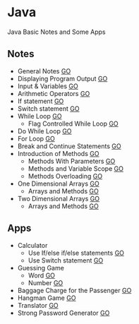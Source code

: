 # Java
Java Basic Notes and Some Apps

## Notes

  * General Notes [GO](https://github.com/HopeMashal/Java/blob/master/Notes/lesson_1.java)
  * Displaying Program Output [GO](https://github.com/HopeMashal/Java/blob/master/Notes/lesson_2.java)
  * Input & Variables [GO](https://github.com/HopeMashal/Java/blob/master/Notes/lesson_3.java)
  * Arithmetic Operators [GO](https://github.com/HopeMashal/Java/blob/master/Notes/lesson_4.java)
  * If statement [GO](https://github.com/HopeMashal/Java/blob/master/Notes/lesson_5.java)
  * Switch statement [GO](https://github.com/HopeMashal/Java/blob/master/Notes/lesson_6.java)
  * While Loop [GO](https://github.com/HopeMashal/Java/blob/master/Notes/lesson_7.java)
    * Flag Controlled While Loop [GO](https://github.com/HopeMashal/Java/blob/master/Notes/lesson_8.java)
  * Do While Loop [GO](https://github.com/HopeMashal/Java/blob/master/Notes/lesson_9.java)
  * For Loop [GO](https://github.com/HopeMashal/Java/blob/master/Notes/lesson_10.java)
  * Break and Continue Statements [GO](https://github.com/HopeMashal/Java/blob/master/Notes/lesson_11.java)
  * Introduction of Methods [GO](https://github.com/HopeMashal/Java/blob/master/Notes/lesson_12.java)
    * Methods With Parameters [GO](https://github.com/HopeMashal/Java/blob/master/Notes/lesson_13.java)
    * Methods and Variable Scope [GO](https://github.com/HopeMashal/Java/blob/master/Notes/lesson_14.java)
    * Methods Overloading [GO](https://github.com/HopeMashal/Java/blob/master/Notes/lesson_15.java)
  * One Dimensional Arrays [GO](https://github.com/HopeMashal/Java/blob/master/Notes/lesson_16.java)
    * Arrays and Methods [GO](https://github.com/HopeMashal/Java/blob/master/Notes/lesson_17.java)
  * Two Dimensional Arrays [GO](https://github.com/HopeMashal/Java/blob/master/Notes/lesson_18.java)
    * Arrays and Methods [GO](https://github.com/HopeMashal/Java/blob/master/Notes/lesson_19.java)


## Apps

  * Calculator
    * Use If/else if/else statements [GO](https://github.com/HopeMashal/Java/blob/master/Apps/easy_calculator.java)
    * Use Switch statement [GO](https://github.com/HopeMashal/Java/blob/master/Apps/calculator.java)
  * Guessing Game 
    * Word [GO](https://github.com/HopeMashal/Java/blob/master/Apps/Guessing_Game.java)
    * Number [GO](https://github.com/HopeMashal/Java/blob/master/Apps/GuessingGame.java)
  * Baggage Charge for the Passenger [GO](https://github.com/HopeMashal/Java/blob/master/Apps/BaggageCharge.java)
  * Hangman Game [GO](https://github.com/HopeMashal/Java/blob/master/Apps/Hangman_Game.java)
  * Translator [GO](https://github.com/HopeMashal/Java/blob/master/Apps/Translator.java)
  * Strong Password Generator [GO](https://github.com/HopeMashal/Java/blob/master/Apps/Strong_Password_Generator.java)
